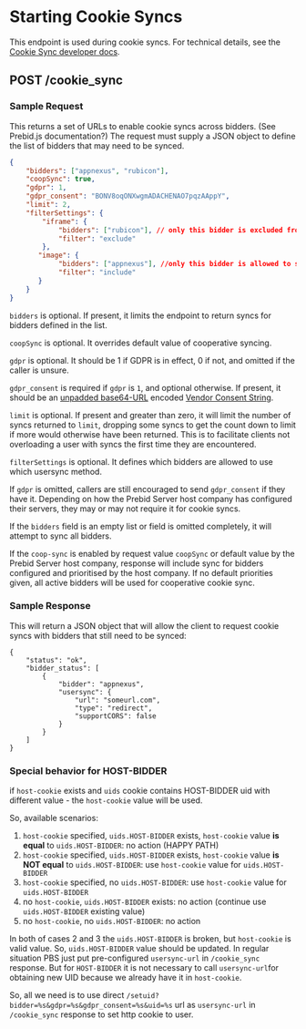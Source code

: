 # Starting Cookie Syncs

This endpoint is used during cookie syncs. For technical details, see the
[Cookie Sync developer docs](../developers/cookie-syncs.md).

## POST /cookie_sync

### Sample Request
This returns a set of URLs to enable cookie syncs across bidders. (See Prebid.js documentation?) The request
must supply a JSON object to define the list of bidders that may need to be synced.

```json
{
    "bidders": ["appnexus", "rubicon"],
    "coopSync": true,
    "gdpr": 1,
    "gdpr_consent": "BONV8oqONXwgmADACHENAO7pqzAAppY",
    "limit": 2,
    "filterSettings": {
        "iframe": {
            "bidders": ["rubicon"], // only this bidder is excluded from syncing iframe pixels, all other bidders are allowed
            "filter": "exclude"
        },
       "image": {
            "bidders": ["appnexus"], //only this bidder is allowed to sync image pixels
            "filter": "include"
       }
    }
}
```

`bidders` is optional. If present, it limits the endpoint to return syncs for bidders defined in the list.

`coopSync` is optional. It overrides default value of cooperative syncing.

`gdpr` is optional. It should be 1 if GDPR is in effect, 0 if not, and omitted if the caller is unsure.

`gdpr_consent` is required if `gdpr` is `1`, and optional otherwise. If present, it should be an [unpadded base64-URL](https://tools.ietf.org/html/rfc4648#page-7) encoded [Vendor Consent String](https://github.com/InteractiveAdvertisingBureau/GDPR-Transparency-and-Consent-Framework/blob/master/Consent%20string%20and%20vendor%20list%20formats%20v1.1%20Final.md#vendor-consent-string-format-).

`limit` is optional. If present and greater than zero, it will limit the number of syncs returned to `limit`, dropping some syncs to
get the count down to limit if more would otherwise have been returned. This is to facilitate clients not overloading a user with syncs
the first time they are encountered.

`filterSettings` is optional. It defines which bidders are allowed to use which usersync method. 

If `gdpr` is  omitted, callers are still encouraged to send `gdpr_consent` if they have it.
Depending on how the Prebid Server host company has configured their servers, they may or may not require it for cookie syncs.

If the `bidders` field is an empty list or field is omitted completely, it will attempt
to sync all bidders.

If the `coop-sync` is enabled by request value `coopSync` or default value by the Prebid Server host company, response will include
sync for bidders configured and prioritised by the host company. If no default priorities given, all active bidders will be used
for cooperative cookie sync.

### Sample Response

This will return a JSON object that will allow the client to request cookie syncs with bidders that still need to be synced:

```
{
    "status": "ok",
    "bidder_status": [
        {
            "bidder": "appnexus",
            "usersync": {
                "url": "someurl.com",
                "type": "redirect",
                "supportCORS": false
            }
        }
    ]
}
```

### Special behavior for HOST-BIDDER

if `host-cookie` exists and `uids` cookie contains HOST-BIDDER uid with different value - the `host-cookie` value will be used.

So, available scenarios:
1. `host-cookie` specified, `uids.HOST-BIDDER` exists, `host-cookie` value **is equal** to  `uids.HOST-BIDDER`: no action (HAPPY PATH)
2. `host-cookie` specified, `uids.HOST-BIDDER` exists, `host-cookie` value **is NOT equal** to  `uids.HOST-BIDDER`: use `host-cookie` value for `uids.HOST-BIDDER`
3. `host-cookie` specified, no `uids.HOST-BIDDER`: use `host-cookie` value for `uids.HOST-BIDDER`
4. no `host-cookie`, `uids.HOST-BIDDER` exists: no action (continue use  `uids.HOST-BIDDER` existing value)
5. no `host-cookie`, no `uids.HOST-BIDDER`: no action

In both of cases 2 and 3 the `uids.HOST-BIDDER` is broken, but `host-cookie` is valid value. So, `uids.HOST-BIDDER` value should be updated.
In regular situation PBS just put pre-configured `usersync-url` in `/cookie_sync` response.
But for `HOST-BIDDER` it is not necessary to call `usersync-url`for obtaining new UID because we already have it in `host-cookie`.

So, all we need is to use direct `/setuid?bidder=%s&gdpr=%s&gdpr_consent=%s&uid=%s` url as `usersync-url` in `/cookie_sync` response to set http cookie to user.

